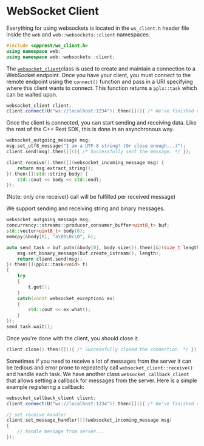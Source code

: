 # WebSocket Client
Everything for using websockets is located in the `ws_client.h` header file inside the `web` and `web::websockets::client` namespaces.

```c++
#include <cpprest/ws_client.h>
using namespace web;
using namespace web::websockets::client;
```

The [`websocket_client`](http://microsoft.github.io/cpprestsdk/classweb_1_1websockets_1_1client_1_1websocket__client.html)class is used to create and maintain a connection to a WebSocket endpoint. Once you have your client, you must connect to the remote endpoint using the `connect()` function and pass in a URI specifying where this client wants to connect. This function returns a `pplx::task` which can be waited upon.

```c++
websocket_client client;
client.connect(U("ws://localhost:1234")).then([](){ /* We've finished connecting. */ });
```

Once the client is connected, you can start sending and receiving data. Like the rest of the C++ Rest SDK, this is done in an asynchronous way.

```c++
websocket_outgoing_message msg;
msg.set_utf8_message("I am a UTF-8 string! (Or close enough...)");
client.send(msg).then([](){ /* Successfully sent the message. */ });

client.receive().then([](websocket_incoming_message msg) {
    return msg.extract_string();
}).then([](std::string body) {
    std::cout << body << std::endl;
});
```

(Note: only one receive() call will be fulfilled per received message)

We support sending and receiving string and binary messages.

```c++
websocket_outgoing_message msg;
concurrency::streams::producer_consumer_buffer<uint8_t> buf;
std::vector<uint8_t> body(6);
memcpy(&body[0], "a\0b\0c\0", 6);

auto send_task = buf.putn(&body[0], body.size()).then([&](size_t length) {
    msg.set_binary_message(buf.create_istream(), length);
    return client.send(msg);
}).then([](pplx::task<void> t)
{
    try
    {
        t.get();
    }
    catch(const websocket_exception& ex)
    {
        std::cout << ex.what();
    }
});
send_task.wait();
```

Once you're done with the client, you should close it.

```c++
client.close().then([](){ /* Successfully closed the connection. */ });
```

Sometimes if you need to receive a lot of messages from the server it can be tedious and error prone to repeatedly call  `websocket_client::receive()` and handle each task. We have another class `websocket_callback_client` that allows setting a callback for messages from the server. Here is a simple example registering a callback:

```c++
websocket_callback_client client;
client.connect(U("ws://localhost:1234")).then([](){ /* We've finished connecting. */ });

// set receive handler
client.set_message_handler([](websocket_incoming_message msg)
{
    // handle message from server...
});
```